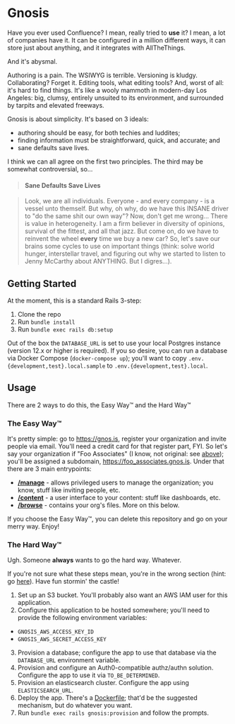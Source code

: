# Gnosis

Have you ever used Confluence?  I mean, really tried to __use__ it?  I mean, a
lot of companies have it.  It can be configured in a million different ways, it
can store just about anything, and it integrates with AllTheThings.

And it's abysmal.

Authoring is a pain.  The WSIWYG is terrible.  Versioning is kludgy.
Collaborating?  Forget it.  Editing tools, what editing tools?  And, worst of
all: it's hard to find things.  It's like a wooly mammoth in modern-day Los
Angeles: big, clumsy, entirely unsuited to its environment, and surrounded by
tarpits and elevated freeways.

Gnosis is about simplicity.  It's based on 3 ideals:

- authoring should be easy, for both techies and luddites;
- finding information must be straightforward, quick, and accurate; and
- sane defaults save lives.

I think we can all agree on the first two principles.  The third may be somewhat
controversial, so...

> #### Sane Defaults Save Lives

> Look, we are all individuals.  Everyone - and every company - is a vessel unto
> themself.  But why, oh why, do we have this INSANE driver to "do the same shit
> our own way"?  Now, don't get me wrong... There is value in heterogeneity.  I am
> a firm believer in diversity of opinions, survival of the fittest,
> and all that jazz.  But come on, do we have to reinvent the wheel __every__ time
> we buy a new car?  So, let's save our brains some cycles to use on important
> things (think: solve world hunger, interstellar travel, and figuring out why we
> started to listen to Jenny McCarthy about ANYTHING.  But I digres...).

## Getting Started

At the moment, this is a standard Rails 3-step:

1. Clone the repo
2. Run `bundle install`
3. Run `bundle exec rails db:setup`

Out of the box the `DATABASE_URL` is set to use your local Postgres instance
(version 12.x or higher is required).  If you so desire, you can run a database
via Docker Compose (`docker-compose up`); you'll want to copy 
`.env.{development,test}.local.sample` to `.env.{development,test}.local`.

## Usage

There are 2 ways to do this, the Easy Way:tm: and the Hard Way:tm:

### The Easy Way:tm:

It's pretty simple: go to <https://gnos.is>, register your organization and
invite people via email.  You'll need a credit card for that register part, FYI.
So let's say your organization if "Foo Associates" (I know, not original: see
[above](#sane-defaults-save-lives)); you'll be assigned a subdomain,
<https://foo_associates.gnos.is>.  Under that there are 3 main entrypoints:
- [__/manage__](https://foo_associates.gnos.is/manage) - allows privileged users
  to manage the organization; you know, stuff like inviting people, etc.
- [__/content__](https://foo_associates.gnos.is/content) - a user interface to
  your content: stuff like dashboards, etc.
- [__/browse__](https://foo_associates.gnos.is/browse) - contains your org's
  files.  More on this below.

If you choose the Easy Way:tm:, you can delete this repository and go on your
merry way.  Enjoy!

### The Hard Way:tm:

Ugh.  Someone __always__ wants to go the hard way.  Whatever.

If you're not sure what these steps mean, you're in the wrong section (hint: go
[here](#the-easy-way)).  Have fun stormin' the castle!

1. Set up an S3 bucket. You'll probably also want an AWS IAM user for this
application.
2. Configure this application to be hosted somewhere; you'll need to provide the
following environment variables:
  - `GNOSIS_AWS_ACCESS_KEY_ID`
  - `GNOSIS_AWS_SECRET_ACCESS_KEY`
3. Provision a database; configure the app to use that database via the
`DATABASE_URL` environment variable.
4. Provision and configure an Auth0-compatible authz/authn solution. Configure
the app to use it via `TO_BE_DETERMINED`.
5. Provision an elasticsearch cluster.  Configure the app using
`ELASTICSEARCH_URL`.
6. Deploy the app.  There's a [Dockerfile](./Dockerfile); that'd be the
suggested mechanism, but do whatever you want.
7. Run `bundle exec rails gnosis:provision` and follow the prompts.

